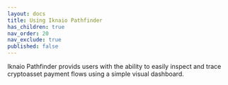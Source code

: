 ```yaml
---
layout: docs
title: Using Iknaio Pathfinder
has_children: true
nav_order: 20
nav_exclude: true
published: false
---
```


Iknaio Pathfinder provids users with the ability to easily inspect and trace cryptoasset payment flows using a simple visual dashboard.

